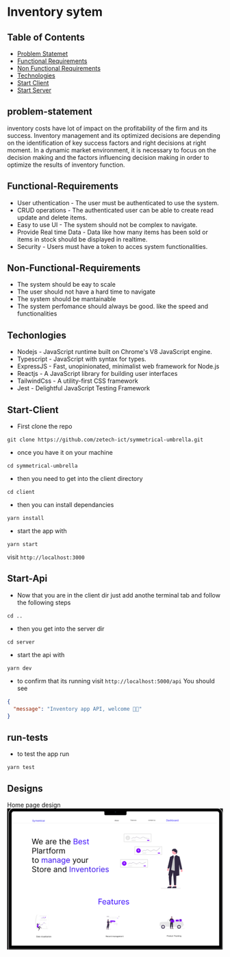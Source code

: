 # Inventory sytem

## Table of Contents

- [Problem Statemet](#problem-statement)
- [Functional Requirements](#Functional-Requirements)
- [Non Functional Requirements](#Non-Functional-Requirements)
- [Technologies](#Techonlogies)
- [Start Client](#Start-Client)
- [Start Server](#Start-Api)

## problem-statement

inventory costs have lot of impact on the profitability of the firm and its success. Inventory management and its optimized decisions are depending on the identification of key success factors and right decisions at right moment. In a dynamic market environment, it is necessary to focus on the decision making and the factors influencing decision making in order to optimize the results of inventory function.

## Functional-Requirements

- User uthentication - The user must be authenticated to use the system.
- CRUD operations - The authenticated user can be able to create read update and delete items.
- Easy to use UI - The system should not be complex to navigate.
- Provide Real time Data - Data like how many items has been sold or items in stock should be displayed in realtime.
- Security - Users must have a token to acces system functionalities.

## Non-Functional-Requirements

- The system should be eay to scale
- The user should not have a hard time to navigate
- The system should be mantainable
- The system perfomance should always be good. like the speed and functionalities

## Techonlogies

- Nodejs - JavaScript runtime built on Chrome's V8 JavaScript engine.
- Typescript - JavaScript with syntax for types.
- ExpressJS - Fast, unopinionated, minimalist web framework for Node.js
- Reactjs - A JavaScript library for building user interfaces
- TailwindCss - A utility-first CSS framework
- Jest - Delightful JavaScript Testing Framework

## Start-Client

- First clone the repo

```
git clone https://github.com/zetech-ict/symmetrical-umbrella.git
```

- once you have it on your machine

```
cd symmetrical-umbrella
```

- then you need to get into the client directory

```
cd client
```

- then you can install dependancies

```
yarn install
```

- start the app with

```
yarn start
```

visit `http://localhost:3000`

## Start-Api

- Now that you are in the client dir just add anothe terminal tab and follow the following steps

```
cd ..
```

- then you get into the server dir

```
cd server
```

- start the api with

```
yarn dev
```

- to confirm that its running visit `http://localhost:5000/api` You should see

```json
{
  "message": "Inventory app API, welcome 👀🙂"
}
```

## run-tests

- to test the app run

```
yarn test
```

## Designs

Home page design
![Home Page](/docs/screenshots/Homepage.png)
